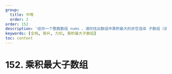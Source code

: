 ```yaml
---
group:
  title: 中等
  order: 2
order: 152
description: '给你一个整数数组 nums ，请你找出数组中乘积最大的非空连续 子数组（该子数组中至少包含一个数字），并返回该子数组所对应的乘积。'
keywords: [全栈, 紫升, 力扣, 乘积最大子数组]
toc: content
---
```


# 152. 乘积最大子数组
